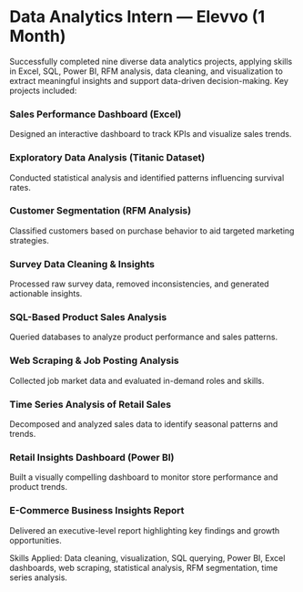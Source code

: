 # Data Analytics Intern — Elevvo (1 Month)
Successfully completed nine diverse data analytics projects, applying skills in Excel, SQL, Power BI, RFM analysis, data cleaning, and visualization to extract meaningful insights and support data-driven decision-making. Key projects included:

### Sales Performance Dashboard (Excel) 
Designed an interactive dashboard to track KPIs and visualize sales trends.

### Exploratory Data Analysis (Titanic Dataset)
Conducted statistical analysis and identified patterns influencing survival rates.

### Customer Segmentation (RFM Analysis)
Classified customers based on purchase behavior to aid targeted marketing strategies.

### Survey Data Cleaning & Insights 
Processed raw survey data, removed inconsistencies, and generated actionable insights.

### SQL-Based Product Sales Analysis 
Queried databases to analyze product performance and sales patterns.

### Web Scraping & Job Posting Analysis 
Collected job market data and evaluated in-demand roles and skills.

### Time Series Analysis of Retail Sales 
Decomposed and analyzed sales data to identify seasonal patterns and trends.

### Retail Insights Dashboard (Power BI) 
Built a visually compelling dashboard to monitor store performance and product trends.

### E-Commerce Business Insights Report 
Delivered an executive-level report highlighting key findings and growth opportunities.

Skills Applied: Data cleaning, visualization, SQL querying, Power BI, Excel dashboards, web scraping, statistical analysis, RFM segmentation, time series analysis.
